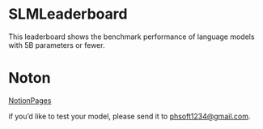 # SLMLeaderboard
This leaderboard shows the benchmark performance of language models with 5B parameters or fewer.

# Noton
[NotionPages](https://chambray-argon-e8b.notion.site/SLM-Benchmark-Leaderboard-16e2f413330f80469fccdd75fde64334)

if you’d like to test your model, please send it to phsoft1234@gmail.com.
